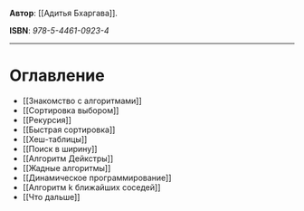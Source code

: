 **Автор**: [[Адитья Бхаргава]].

**ISBN**: *978-5-4461-0923-4*

---



# Оглавление
- [[Знакомство с алгоритмами]]
- [[Сортировка выбором]]
- [[Рекурсия]]
- [[Быстрая сортировка]]
- [[Хеш-таблицы]]
- [[Поиск в ширину]]
- [[Алгоритм Дейкстры]]
- [[Жадные алгоритмы]]
- [[Динамическое программирование]]
- [[Алгоритм k ближайших соседей]]
- [[Что дальше]]